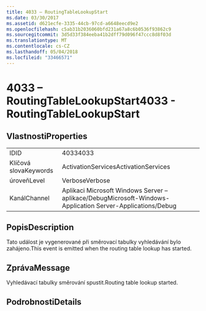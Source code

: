 ```yaml
---
title: 4033 – RoutingTableLookupStart
ms.date: 03/30/2017
ms.assetid: d621ecfe-3335-44cb-97cd-a6648eecd9e2
ms.openlocfilehash: c5ab31b2036060bfd231a67a8c6b0536f93862c9
ms.sourcegitcommit: 3d5d33f384eeba41b2dff79d096f47ccc8d8f03d
ms.translationtype: MT
ms.contentlocale: cs-CZ
ms.lasthandoff: 05/04/2018
ms.locfileid: "33466571"
---
```

# <a name="4033---routingtablelookupstart"></a><span data-ttu-id="cf585-102">4033 – RoutingTableLookupStart</span><span class="sxs-lookup"><span data-stu-id="cf585-102">4033 - RoutingTableLookupStart</span></span>
## <a name="properties"></a><span data-ttu-id="cf585-103">Vlastnosti</span><span class="sxs-lookup"><span data-stu-id="cf585-103">Properties</span></span>  
  
|||  
|-|-|  
|<span data-ttu-id="cf585-104">ID</span><span class="sxs-lookup"><span data-stu-id="cf585-104">ID</span></span>|<span data-ttu-id="cf585-105">4033</span><span class="sxs-lookup"><span data-stu-id="cf585-105">4033</span></span>|  
|<span data-ttu-id="cf585-106">Klíčová slova</span><span class="sxs-lookup"><span data-stu-id="cf585-106">Keywords</span></span>|<span data-ttu-id="cf585-107">ActivationServices</span><span class="sxs-lookup"><span data-stu-id="cf585-107">ActivationServices</span></span>|  
|<span data-ttu-id="cf585-108">úroveň</span><span class="sxs-lookup"><span data-stu-id="cf585-108">Level</span></span>|<span data-ttu-id="cf585-109">Verbose</span><span class="sxs-lookup"><span data-stu-id="cf585-109">Verbose</span></span>|  
|<span data-ttu-id="cf585-110">Kanál</span><span class="sxs-lookup"><span data-stu-id="cf585-110">Channel</span></span>|<span data-ttu-id="cf585-111">Aplikaci Microsoft Windows Server – aplikace/Debug</span><span class="sxs-lookup"><span data-stu-id="cf585-111">Microsoft-Windows-Application Server-Applications/Debug</span></span>|  
  
## <a name="description"></a><span data-ttu-id="cf585-112">Popis</span><span class="sxs-lookup"><span data-stu-id="cf585-112">Description</span></span>  
 <span data-ttu-id="cf585-113">Tato událost je vygenerované při směrovací tabulky vyhledávání bylo zahájeno.</span><span class="sxs-lookup"><span data-stu-id="cf585-113">This event is emitted when the routing table lookup has started.</span></span>  
  
## <a name="message"></a><span data-ttu-id="cf585-114">Zpráva</span><span class="sxs-lookup"><span data-stu-id="cf585-114">Message</span></span>  
 <span data-ttu-id="cf585-115">Vyhledávací tabulky směrování spustit.</span><span class="sxs-lookup"><span data-stu-id="cf585-115">Routing table lookup started.</span></span>  
  
## <a name="details"></a><span data-ttu-id="cf585-116">Podrobnosti</span><span class="sxs-lookup"><span data-stu-id="cf585-116">Details</span></span>
